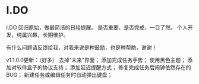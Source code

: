 I.DO
============

I.DO
回归原始，做最简洁的日程提醒。
是否重要、是否完成，一目了然。
个人开发，纯属兴趣，长期维护。

有什么问题请反馈给我，对我来说是种鼓励，也是种帮助，谢谢！

v1.1.0.0更新：（好多）
去掉“未来”界面；
添加完成任务手势；
使用黑色主题；
添加对软件盒子的协议支持；
添加延迟提醒方式；
修复完成任务后闹钟依然存在的BUG；
新建任务或编辑任务时自动弹出键盘；
